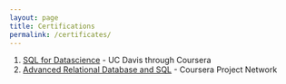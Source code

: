 ```yaml
---
layout: page
title: Certifications
permalink: /certificates/
---
```

1. [SQL for Datascience](sql1.pdf) - UC Davis through Coursera
2. [Advanced Relational Database and SQL](sql2.pdf) - Coursera Project Network

